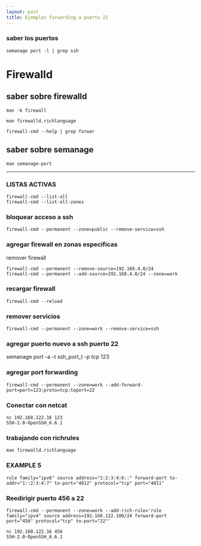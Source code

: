 ```yaml
---
layout: post
title: Ejemplos forwarding a puerto 22
---
```


### saber los puertos

    semanage port -l | grep ssh

# Firewalld
## saber sobre firewalld

    man -k firewall

    man firewalld.richlanguage

    firewall-cmd --help | grep forwar
    
   ## saber sobre semanage

    man semanage-port
___

### LISTAS ACTIVAS

    firewall-cmd --list-all
    firewall-cmd --list-all-zones

### bloquear acceso a ssh

    firewall-cmd --permanent --zone=public --remove-service=ssh


### agregar firewall en zonas especificas
remover firewall

    firewall-cmd --permanent --remove-source=192.168.4.0/24
    firewall-cmd --permanent --add-source=192.168.4.0/24 --zone=work

### recargar firewall

    firewall-cmd --reload 

### remover servicios

    firewall-cmd --permanent --zone=work --remove-service=ssh

    
 ### agregar puerto nuevo a ssh puerto 22

semanage port -a -t ssh_port_t -p tcp 123

### agregar port forwarding 

    firewall-cmd --permanent --zone=work --add-forward-port=port=123:proto=tcp:toport=22



### Conectar con netcat 

    nc 192.168.122.16 123
    SSH-2.0-OpenSSH_6.6.1

### trabajando con richrules

    man firewalld.richlanguage

### EXAMPLE 5

    rule family="ipv6" source address="1:2:3:4:6::" forward-port to-addr="1::2:3:4:7" to-port="4012" protocol="tcp" port="4011"


 ### Reedirigir puerto 456 a 22

    firewall-cmd --permanent --zone=work --add-rich-rule='rule family="ipv4" source address=192.168.122.100/24 forward-port     port="456" protocol="tcp" to-port="22"'

    nc 192.168.122.16 456
    SSH-2.0-OpenSSH_6.6.1









